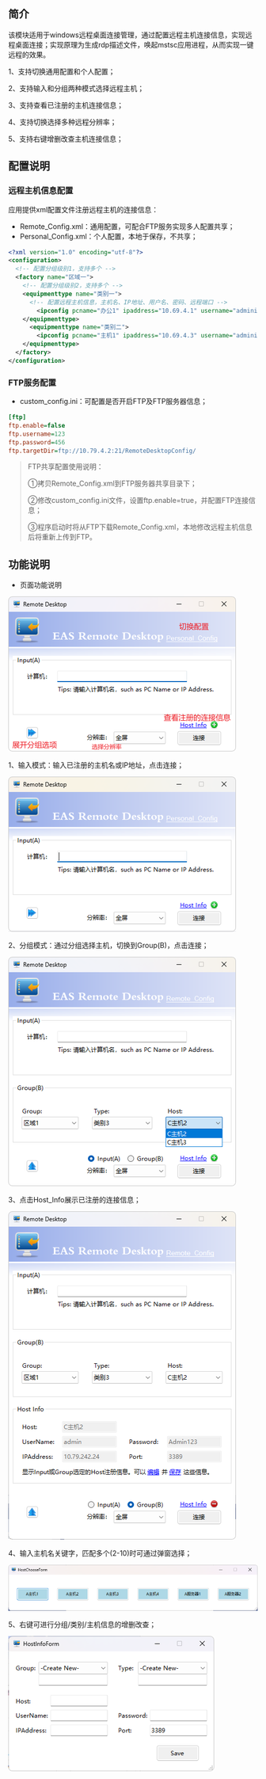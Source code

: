 ﻿## 简介

该模块适用于windows远程桌面连接管理，通过配置远程主机连接信息，实现远程桌面连接；实现原理为生成rdp描述文件，唤起mstsc应用进程，从而实现一键远程的效果。

1、支持切换通用配置和个人配置；

2、支持输入和分组两种模式选择远程主机；

3、支持查看已注册的主机连接信息；

4、支持切换选择多种远程分辨率；

5、支持右键增删改查主机连接信息；


## 配置说明

### 远程主机信息配置

应用提供xml配置文件注册远程主机的连接信息：
- Remote_Config.xml：通用配置，可配合FTP服务实现多人配置共享；
- Personal_Config.xml：个人配置，本地于保存，不共享；

```xml
<?xml version="1.0" encoding="utf-8"?>
<configuration>
  <!-- 配置分组级别1，支持多个 -->
  <factory name="区域一">
    <!-- 配置分组级别2，支持多个 -->
    <equipmenttype name="类别一">
      <!-- 配置远程主机信息，主机名、IP地址、用户名、密码、远程端口 -->
	    <ipconfig pcname="办公1" ipaddress="10.69.4.1" username="administrator" password="P@ssw0rd" port="3389" />
    </equipmenttype>
	  <equipmenttype name="类别二">
	    <ipconfig pcname="主机1" ipaddress="10.69.4.3" username="administrator" password="P@ssw0rd" port="3389" />
    </equipmenttype>
  </factory>
</configuration>
```

### FTP服务配置
- custom_config.ini：可配置是否开启FTP及FTP服务器信息；

```ini
[ftp]
ftp.enable=false
ftp.username=123
ftp.password=456
ftp.targetDir=ftp://10.79.4.2:21/RemoteDesktopConfig/
```

> FTP共享配置使用说明：
> 
> ①拷贝Remote_Config.xml到FTP服务器共享目录下；
> 
> ②修改custom_config.ini文件，设置ftp.enable=true，并配置FTP连接信息；
> 
> ③程序启动时将从FTP下载Remote_Config.xml，本地修改远程主机信息后将重新上传到FTP。

## 功能说明

- 页面功能说明

![image](./picture/页面功能示意.png)

1、输入模式：输入已注册的主机名或IP地址，点击连接；

![image](./picture/主页面.png)

2、分组模式：通过分组选择主机，切换到Group(B)，点击连接；

![image](./picture/分组选择.png)

3、点击Host_Info展示已注册的连接信息；

![image](./picture/完整页面.png)

4、输入主机名关键字，匹配多个(2-10)时可通过弹窗选择；

![image](./picture/匹配多个选择.png)

5、右键可进行分组/类别/主机信息的增删改查；

![image](./picture/注册新信息.png)


